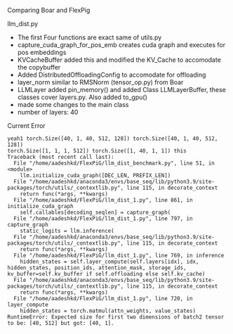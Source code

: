 Comparing Boar and FlexPig 

llm_dist.py

* The first Four functions are exact same of utils.py
* capture_cuda_graph_for_pos_emb creates cuda graph and executes for pos embeddings
* KVCacheBuffer added this and modified the KV_Cache to accomodate the copybuffer 
* Added DistributedOffloadingConfig to accomodate for offloading
* layer_norm similar to RMSNorm (tensor_op.py) from Boar
* LLMLayer added pin_memory() and added Class LLMLayerBuffer, these classes cover layers.py. Also added to_gpu() 
* made some changes to the main class
* number of layers: 40

Current Error
```
yeah1 torch.Size([40, 1, 40, 512, 128]) torch.Size([40, 1, 40, 512, 128])
torch.Size([1, 1, 1, 512]) torch.Size([1, 40, 1, 1]) this
Traceback (most recent call last):
  File "/home/aadeshkd/FlexPiG/llm_dist_benchmark.py", line 51, in <module>
    llm.initialize_cuda_graph([DEC_LEN, PREFIX_LEN])
  File "/home/aadeshkd/anaconda3/envs/base_seq/lib/python3.9/site-packages/torch/utils/_contextlib.py", line 115, in decorate_context
    return func(*args, **kwargs)
  File "/home/aadeshkd/FlexPiG/llm_dist_1.py", line 861, in initialize_cuda_graph
    self.callables[decoding_seqlen] = capture_graph(
  File "/home/aadeshkd/FlexPiG/llm_dist_1.py", line 797, in capture_graph
    static_logits = llm.inference(
  File "/home/aadeshkd/anaconda3/envs/base_seq/lib/python3.9/site-packages/torch/utils/_contextlib.py", line 115, in decorate_context
    return func(*args, **kwargs)
  File "/home/aadeshkd/FlexPiG/llm_dist_1.py", line 769, in inference
    hidden_states = self.layer_compute(self.layers[idx], idx, hidden_states, position_ids, attention_mask, storage_ids, kv_buffer=self.kv_buffer if self.offloading else self.kv_cache)
  File "/home/aadeshkd/anaconda3/envs/base_seq/lib/python3.9/site-packages/torch/utils/_contextlib.py", line 115, in decorate_context
    return func(*args, **kwargs)
  File "/home/aadeshkd/FlexPiG/llm_dist_1.py", line 720, in layer_compute
    hidden_states = torch.matmul(attn_weights, value_states)
RuntimeError: Expected size for first two dimensions of batch2 tensor to be: [40, 512] but got: [40, 1].
```